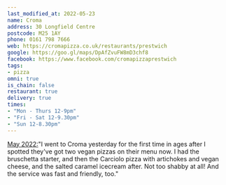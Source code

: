 ```yaml
---
last_modified_at: 2022-05-23
name: Croma
address: 30 Longfield Centre
postcode: M25 1AY
phone: 0161 798 7666
web: https://cromapizza.co.uk/restaurants/prestwich
google: https://goo.gl/maps/DpAfZvuFW8mD3chf8
facebook: https://www.facebook.com/cromapizzaprestwich
tags:
- pizza
omni: true
is_chain: false
restaurant: true
delivery: true
times:
- "Mon - Thurs 12-9pm"
- "Fri - Sat 12-9.30pm"
- "Sun 12-8.30pm"
---
```


[May 2022:](https://www.facebook.com/groups/veganprestwich/posts/1657609267949816/)"I went to Croma yesterday for the first time in ages after I spotted they've got two vegan pizzas on their menu now. I had the bruschetta starter, and then the Carciolo pizza with artichokes and vegan cheese, and the salted caramel icecream after. Not too shabby at all! And the service was fast and friendly, too."